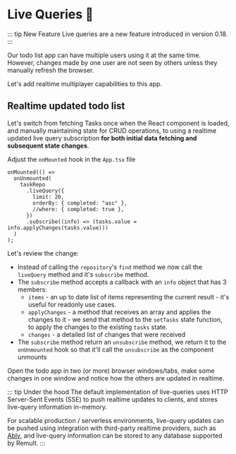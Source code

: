 # Live Queries :rocket:

::: tip New Feature
Live queries are a new feature introduced in version 0.18.
:::

Our todo list app can have multiple users using it at the same time. However, changes made by one user are not seen by others unless they manually refresh the browser.

Let's add realtime multiplayer capabilities to this app.

## Realtime updated todo list

Let's switch from fetching Tasks once when the React component is loaded, and manually maintaining state for CRUD operations, to using a realtime updated live query subscription **for both initial data fetching and subsequent state changes**.

Adjust the `onMounted` hook in the `App.tsx` file
```ts{2,4,9}
onMounted(() =>
  onUnmounted(
    taskRepo
      .liveQuery({
        limit: 20,
        orderBy: { completed: "asc" },
        //where: { completed: true },
      })
      .subscribe((info) => (tasks.value = info.applyChanges(tasks.value)))
  )
);
```

Let's review the change:

- Instead of calling the `repository`'s `find` method we now call the `liveQuery` method and it's `subscribe` method.
- The `subscribe` method accepts a callback with an `info` object that has 3 members:
  - `items` - an up to date list of items representing the current result - it's useful for readonly use cases.
  - `applyChanges` - a method that receives an array and applies the changes to it - we send that method to the `setTasks` state function, to apply the changes to the existing `tasks` state.
  - `changes` - a detailed list of changes that were received
- The `subscribe` method return an `unsubscribe` method, we return it to the `onUnmounted` hook so that it'll call the `unsubscribe` as the component unmounts

Open the todo app in two (or more) browser windows/tabs, make some changes in one window and notice how the others are updated in realtime.

::: tip Under the hood
The default implementation of live-queries uses HTTP Server-Sent Events (SSE) to push realtime updates to clients, and stores live-query information in-memory.

For scalable production / serverless environments, live-query updates can be pushed using integration with third-party realtime providers, such as [Ably](https://ably.com/), and live-query information can be stored to any database supported by Remult.
:::